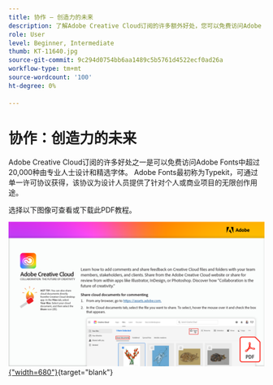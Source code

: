 ```yaml
---
title: 协作 — 创造力的未来
description: 了解Adobe Creative Cloud订阅的许多额外好处，您可以免费访问Adobe Fonts中超过20,000种由专业人士设计和精选的字体
role: User
level: Beginner, Intermediate
thumb: KT-11640.jpg
source-git-commit: 9c294d0754bb6aa1489c5b5761d4522ecf0ad26a
workflow-type: tm+mt
source-wordcount: '100'
ht-degree: 0%

---
```


# 协作：创造力的未来

Adobe Creative Cloud订阅的许多好处之一是可以免费访问Adobe Fonts中超过20,000种由专业人士设计和精选字体。 Adobe Fonts最初称为Typekit，可通过单一许可协议获得，该协议为设计人员提供了针对个人或商业项目的无限创作用途。

选择以下图像可查看或下载此PDF教程。

[![教程的第一页图像](assets/Collaboration-The-Future-of-Creativity.png){&quot;width=680&quot;}](assets/Collaboration-The-Future-of-Creativity.pdf){target=&quot;blank&quot;}